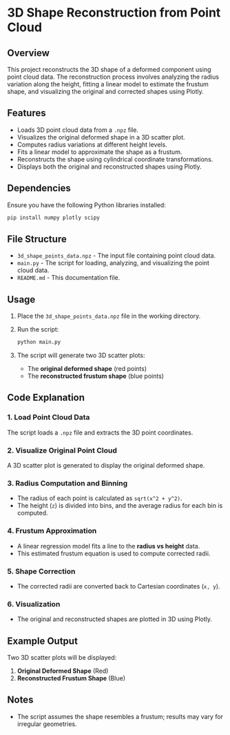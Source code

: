 # 3D Shape Reconstruction from Point Cloud

## Overview
This project reconstructs the 3D shape of a deformed component using point cloud data. The reconstruction process involves analyzing the radius variation along the height, fitting a linear model to estimate the frustum shape, and visualizing the original and corrected shapes using Plotly.

## Features
- Loads 3D point cloud data from a `.npz` file.
- Visualizes the original deformed shape in a 3D scatter plot.
- Computes radius variations at different height levels.
- Fits a linear model to approximate the shape as a frustum.
- Reconstructs the shape using cylindrical coordinate transformations.
- Displays both the original and reconstructed shapes using Plotly.

## Dependencies
Ensure you have the following Python libraries installed:

```bash
pip install numpy plotly scipy
```

## File Structure
- `3d_shape_points_data.npz` - The input file containing point cloud data.
- `main.py` - The script for loading, analyzing, and visualizing the point cloud data.
- `README.md` - This documentation file.

## Usage
1. Place the `3d_shape_points_data.npz` file in the working directory.
2. Run the script:

   ```bash
   python main.py
   ```

3. The script will generate two 3D scatter plots:
   - The **original deformed shape** (red points)
   - The **reconstructed frustum shape** (blue points)

## Code Explanation
### 1. Load Point Cloud Data
The script loads a `.npz` file and extracts the 3D point coordinates.

### 2. Visualize Original Point Cloud
A 3D scatter plot is generated to display the original deformed shape.

### 3. Radius Computation and Binning
- The radius of each point is calculated as `sqrt(x^2 + y^2)`.
- The height (`z`) is divided into bins, and the average radius for each bin is computed.

### 4. Frustum Approximation
- A linear regression model fits a line to the **radius vs height** data.
- This estimated frustum equation is used to compute corrected radii.

### 5. Shape Correction
- The corrected radii are converted back to Cartesian coordinates (`x, y`).

### 6. Visualization
- The original and reconstructed shapes are plotted in 3D using Plotly.

## Example Output
Two 3D scatter plots will be displayed:
1. **Original Deformed Shape** (Red)
2. **Reconstructed Frustum Shape** (Blue)

## Notes
- The script assumes the shape resembles a frustum; results may vary for irregular geometries.
